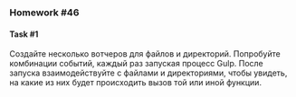 ### Homework #46

#### Task #1
Создайте несколько вотчеров для файлов и директорий. Попробуйте комбинации событий, каждый раз запуская процесс Gulp. После запуска взаимодействуйте с файлами и директориями, чтобы увидеть, на какие из них будет происходить вызов той или иной функции.